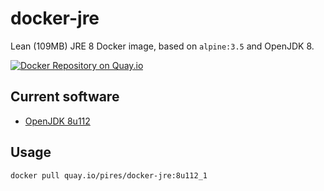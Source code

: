# docker-jre
Lean (109MB) JRE 8 Docker image, based on `alpine:3.5` and OpenJDK 8.

[![Docker Repository on Quay.io](https://quay.io/repository/pires/docker-jre/status "Docker Repository on Quay.io")](https://quay.io/repository/pires/docker-jre)

## Current software

* [OpenJDK 8u112](http://openjdk.java.net/projects/jdk8u/releases/8u112.html)

## Usage

```
docker pull quay.io/pires/docker-jre:8u112_1
```
